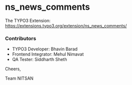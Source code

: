 # ns_news_comments
The TYPO3 Extension: https://extensions.typo3.org/extension/ns_news_comments/

### Contributors
- TYPO3 Developer: Bhavin Barad
- Frontend Integrator: Mehul Nimavat
- QA Tester: Siddharth Sheth


Cheers,

Team NITSAN
